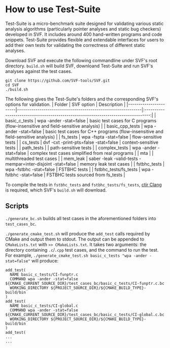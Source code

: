 # How to use Test-Suite

Test-Suite is a micro-benchmark suite designed for validating various static analysis algorithms (particularly pointer analyses and static bug checkers) developed in SVF. It includes around 400 hand-written programs and code snippets. Test-Suite provides flexible and extendable interfaces for users to add their own tests for validating the correctness of different static analyses.


Download SVF and execute the following commandline under SVF's root directory. `build.sh` will build SVF, downloand Test-Suite and run SVF's analyses against the test cases.
```
git clone https://github.com/SVF-tools/SVF.git
cd SVF
./build.sh
```

The following gives the Test-Suite's folders and the corresponding SVF's options for validation.
| Folder                |  SVF option                                                 | Description                                                                       |
|-----------------------|-------------------------------------------------------------|:---------------------------------------------------------------------------------:|
| basic_c_tests         | wpa -ander -stat=false                                      | basic test cases for C programs (flow-insensitive and field-sensitive analysis)   |
| basic_cpp_tests       | wpa -ander -stat=false                                      | basic test cases for C++ programs (flow-insensitive and field-sensitive analysis) |
| fs_tests              | wpa -fspta -stat=false                                      | flow-sensitive tests                                                              |
| cs_tests              | dvf -cxt -print-pts=false -stat=false                       | context-sensitive tests                                                           |
| path_tests            |                                                             | path-sensitive tests                                                              |
| complex_tests         | wpa -ander -stat=false                                      | complex test cases simplified from real programs                                  |
| mta                   |                                                             | multithreaded test cases                                                          |
| mem_leak              | saber -leak -valid-tests -mempar=inter-disjoint -stat=false | memory leak test cases                                                            |
| fstbhc_tests          | wpa -fstbhc -stat=false                                     | FSTBHC tests                                                                      |
| fstbhc_tests/fs_tests | wpa -fstbhc -stat=false                                     | FSTBHC tests sourced from fs_tests                                                |

To compile the tests in `fstbhc_tests` and `fstbhc_tests/fs_tests`, [ctir Clang](https://github.com/mbarbar/ctir) is required, which SVF's `build.sh` will download.

## Scripts

`./generate_bc.sh` builds all test cases in the aforementioned folders into `test_cases_bc`.

`./generate_cmake_test.sh` will produce the `add_test` calls required by CMake and output them to stdout.
The output can be appended to `CMakeLists.txt` with `>> CMakeLists.txt`.
It takes two arguments: the directory containing `.c`/`.cpp` test cases, and the command to run the test.
For example, `./generate_cmake_test.sh basic_c_tests "wpa -ander -stat=false"` will produce:
```
add_test(
  NAME basic_c_tests/CI-funptr.c
  COMMAND wpa -ander -stat=false ${CMAKE_CURRENT_SOURCE_DIR}/test_cases_bc/basic_c_tests/CI-funptr.c.bc
  WORKING_DIRECTORY ${PROJECT_SOURCE_DIR}/${CMAKE_BUILD_TYPE}-build/bin
)
add_test(
  NAME basic_c_tests/CI-global.c
  COMMAND wpa -ander -stat=false ${CMAKE_CURRENT_SOURCE_DIR}/test_cases_bc/basic_c_tests/CI-global.c.bc
  WORKING_DIRECTORY ${PROJECT_SOURCE_DIR}/${CMAKE_BUILD_TYPE}-build/bin
)
add_test(
...
...
```

